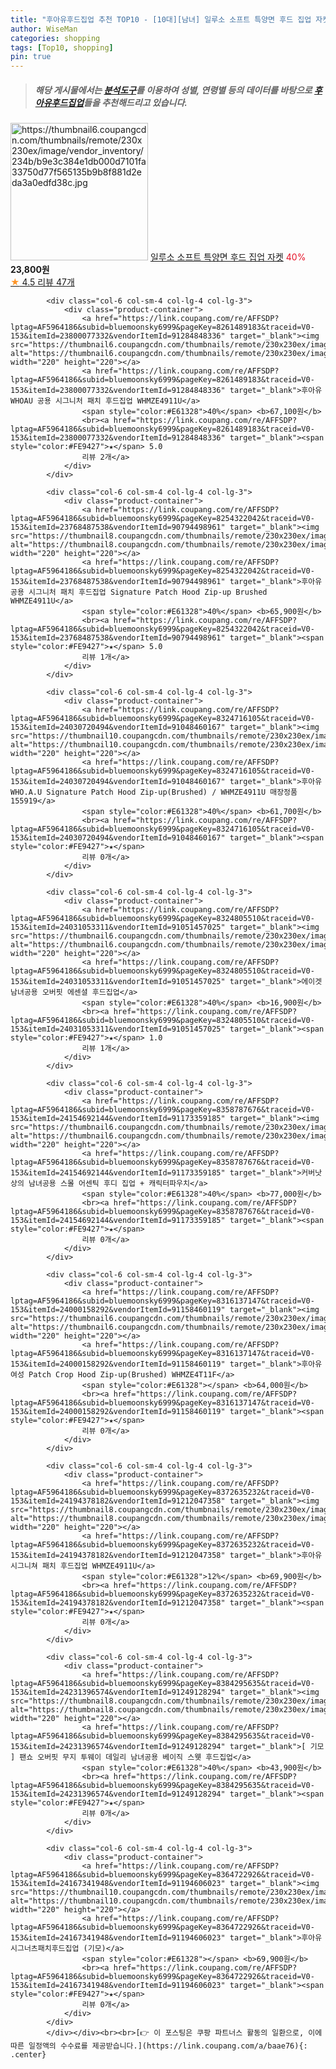 ```yaml
---
title: "후아유후드집업 추천 TOP10 - [10대][남녀] 일루소 소프트 특양면 후드 집업 자켓"
author: WiseMan
categories: shopping
tags: [Top10, shopping]
pin: true
---
```


> ##### 해당 게시물에서는 [**분석도구**](https://itemscout.io/)를 이용하여 **성별**, **연령별** 등의 데이터를 바탕으로 [**후아유후드집업**](https://link.coupang.com/a/baae76)들을 추천해드리고 있습니다.
<div class="container"><div class="row">
            <div class="col-6 col-sm-4 col-lg-4 col-lg-3">
                <div class="product-container">
                    <a href="https://link.coupang.com/re/AFFSDP?lptag=AF5964186&subid=bluemoonsky6999&pageKey=7523553058&traceid=V0-153&itemId=19737673663&vendorItemId=86938751938" target="_blank"><img src="https://thumbnail6.coupangcdn.com/thumbnails/remote/230x230ex/image/vendor_inventory/234b/b9e3c384e1db000d7101fa33750d77f565135b9b8f881d2eda3a0edfd38c.jpg" alt="https://thumbnail6.coupangcdn.com/thumbnails/remote/230x230ex/image/vendor_inventory/234b/b9e3c384e1db000d7101fa33750d77f565135b9b8f881d2eda3a0edfd38c.jpg" width="220" height="220"></a>
                    <a href="https://link.coupang.com/re/AFFSDP?lptag=AF5964186&subid=bluemoonsky6999&pageKey=7523553058&traceid=V0-153&itemId=19737673663&vendorItemId=86938751938" target="_blank">일루소 소프트 특양면 후드 집업 자켓</a>
                    <span style="color:#E61328">40%</span> <b>23,800원</b>
                    <br><a href="https://link.coupang.com/re/AFFSDP?lptag=AF5964186&subid=bluemoonsky6999&pageKey=7523553058&traceid=V0-153&itemId=19737673663&vendorItemId=86938751938" target="_blank"><span style="color:#FE9427">★</span> 4.5
                    리뷰 47개</a>
                </div>
            </div>
            
            <div class="col-6 col-sm-4 col-lg-4 col-lg-3">
                <div class="product-container">
                    <a href="https://link.coupang.com/re/AFFSDP?lptag=AF5964186&subid=bluemoonsky6999&pageKey=8261489183&traceid=V0-153&itemId=23800077332&vendorItemId=91284848336" target="_blank"><img src="https://thumbnail6.coupangcdn.com/thumbnails/remote/230x230ex/image/vendor_inventory/5511/639992fce3d8a5335b7bfff0fb8cdc6620451d0b00df8198bd6c9a920288.png" alt="https://thumbnail6.coupangcdn.com/thumbnails/remote/230x230ex/image/vendor_inventory/5511/639992fce3d8a5335b7bfff0fb8cdc6620451d0b00df8198bd6c9a920288.png" width="220" height="220"></a>
                    <a href="https://link.coupang.com/re/AFFSDP?lptag=AF5964186&subid=bluemoonsky6999&pageKey=8261489183&traceid=V0-153&itemId=23800077332&vendorItemId=91284848336" target="_blank">후아유 WHOAU 공용 시그니처 패치 후드집업 WHMZE4911U</a>
                    <span style="color:#E61328">40%</span> <b>67,100원</b>
                    <br><a href="https://link.coupang.com/re/AFFSDP?lptag=AF5964186&subid=bluemoonsky6999&pageKey=8261489183&traceid=V0-153&itemId=23800077332&vendorItemId=91284848336" target="_blank"><span style="color:#FE9427">★</span> 5.0
                    리뷰 2개</a>
                </div>
            </div>
            
            <div class="col-6 col-sm-4 col-lg-4 col-lg-3">
                <div class="product-container">
                    <a href="https://link.coupang.com/re/AFFSDP?lptag=AF5964186&subid=bluemoonsky6999&pageKey=8254322042&traceid=V0-153&itemId=23768487538&vendorItemId=90794498961" target="_blank"><img src="https://thumbnail8.coupangcdn.com/thumbnails/remote/230x230ex/image/vendor_inventory/d800/d0dc4a3c35026f6d6ca1bfc6f97eee8ec7ed4853fd767560041c737d4dc8.jpg" alt="https://thumbnail8.coupangcdn.com/thumbnails/remote/230x230ex/image/vendor_inventory/d800/d0dc4a3c35026f6d6ca1bfc6f97eee8ec7ed4853fd767560041c737d4dc8.jpg" width="220" height="220"></a>
                    <a href="https://link.coupang.com/re/AFFSDP?lptag=AF5964186&subid=bluemoonsky6999&pageKey=8254322042&traceid=V0-153&itemId=23768487538&vendorItemId=90794498961" target="_blank">후아유 공용 시그니처 패치 후드집업 Signature Patch Hood Zip-up Brushed WHMZE4911U</a>
                    <span style="color:#E61328">40%</span> <b>65,900원</b>
                    <br><a href="https://link.coupang.com/re/AFFSDP?lptag=AF5964186&subid=bluemoonsky6999&pageKey=8254322042&traceid=V0-153&itemId=23768487538&vendorItemId=90794498961" target="_blank"><span style="color:#FE9427">★</span> 5.0
                    리뷰 1개</a>
                </div>
            </div>
            
            <div class="col-6 col-sm-4 col-lg-4 col-lg-3">
                <div class="product-container">
                    <a href="https://link.coupang.com/re/AFFSDP?lptag=AF5964186&subid=bluemoonsky6999&pageKey=8324716105&traceid=V0-153&itemId=24030720494&vendorItemId=91048460167" target="_blank"><img src="https://thumbnail10.coupangcdn.com/thumbnails/remote/230x230ex/image/vendor_inventory/973e/ebd17868b3c92253ee52116434b2190937b9fd20e4a5bef76831bf6c55e2.jpg" alt="https://thumbnail10.coupangcdn.com/thumbnails/remote/230x230ex/image/vendor_inventory/973e/ebd17868b3c92253ee52116434b2190937b9fd20e4a5bef76831bf6c55e2.jpg" width="220" height="220"></a>
                    <a href="https://link.coupang.com/re/AFFSDP?lptag=AF5964186&subid=bluemoonsky6999&pageKey=8324716105&traceid=V0-153&itemId=24030720494&vendorItemId=91048460167" target="_blank">후아유 WHO.A.U Signature Patch Hood Zip-up(Brushed) / WHMZE4911U 매장정품 155919</a>
                    <span style="color:#E61328">40%</span> <b>61,700원</b>
                    <br><a href="https://link.coupang.com/re/AFFSDP?lptag=AF5964186&subid=bluemoonsky6999&pageKey=8324716105&traceid=V0-153&itemId=24030720494&vendorItemId=91048460167" target="_blank"><span style="color:#FE9427">★</span> 
                    리뷰 0개</a>
                </div>
            </div>
            
            <div class="col-6 col-sm-4 col-lg-4 col-lg-3">
                <div class="product-container">
                    <a href="https://link.coupang.com/re/AFFSDP?lptag=AF5964186&subid=bluemoonsky6999&pageKey=8324805510&traceid=V0-153&itemId=24031053311&vendorItemId=91051457025" target="_blank"><img src="https://thumbnail6.coupangcdn.com/thumbnails/remote/230x230ex/image/vendor_inventory/9783/c4ebf7e926f21558c74e08a1534f4279ca6f7a476ae37f807fd46e78c8e1.jpg" alt="https://thumbnail6.coupangcdn.com/thumbnails/remote/230x230ex/image/vendor_inventory/9783/c4ebf7e926f21558c74e08a1534f4279ca6f7a476ae37f807fd46e78c8e1.jpg" width="220" height="220"></a>
                    <a href="https://link.coupang.com/re/AFFSDP?lptag=AF5964186&subid=bluemoonsky6999&pageKey=8324805510&traceid=V0-153&itemId=24031053311&vendorItemId=91051457025" target="_blank">에이겟 남녀공용 오버핏 에센셜 후드집업</a>
                    <span style="color:#E61328">40%</span> <b>16,900원</b>
                    <br><a href="https://link.coupang.com/re/AFFSDP?lptag=AF5964186&subid=bluemoonsky6999&pageKey=8324805510&traceid=V0-153&itemId=24031053311&vendorItemId=91051457025" target="_blank"><span style="color:#FE9427">★</span> 1.0
                    리뷰 1개</a>
                </div>
            </div>
            
            <div class="col-6 col-sm-4 col-lg-4 col-lg-3">
                <div class="product-container">
                    <a href="https://link.coupang.com/re/AFFSDP?lptag=AF5964186&subid=bluemoonsky6999&pageKey=8358787676&traceid=V0-153&itemId=24154692144&vendorItemId=91173359185" target="_blank"><img src="https://thumbnail6.coupangcdn.com/thumbnails/remote/230x230ex/image/vendor_inventory/8c77/04174b01d46ce914d4b87a3fa551a72f634503b813915c7ad655f38d839a.png" alt="https://thumbnail6.coupangcdn.com/thumbnails/remote/230x230ex/image/vendor_inventory/8c77/04174b01d46ce914d4b87a3fa551a72f634503b813915c7ad655f38d839a.png" width="220" height="220"></a>
                    <a href="https://link.coupang.com/re/AFFSDP?lptag=AF5964186&subid=bluemoonsky6999&pageKey=8358787676&traceid=V0-153&itemId=24154692144&vendorItemId=91173359185" target="_blank">커버낫 상의 남녀공용 스몰 어센틱 후디 집업 + 캐릭터파우치</a>
                    <span style="color:#E61328">40%</span> <b>77,000원</b>
                    <br><a href="https://link.coupang.com/re/AFFSDP?lptag=AF5964186&subid=bluemoonsky6999&pageKey=8358787676&traceid=V0-153&itemId=24154692144&vendorItemId=91173359185" target="_blank"><span style="color:#FE9427">★</span> 
                    리뷰 0개</a>
                </div>
            </div>
            
            <div class="col-6 col-sm-4 col-lg-4 col-lg-3">
                <div class="product-container">
                    <a href="https://link.coupang.com/re/AFFSDP?lptag=AF5964186&subid=bluemoonsky6999&pageKey=8316137147&traceid=V0-153&itemId=24000158292&vendorItemId=91158460119" target="_blank"><img src="https://thumbnail6.coupangcdn.com/thumbnails/remote/230x230ex/image/vendor_inventory/c37b/5d674770dc6b442802ea0e5f9a21bc22c546e6e50aa70f3851b72181b060.png" alt="https://thumbnail6.coupangcdn.com/thumbnails/remote/230x230ex/image/vendor_inventory/c37b/5d674770dc6b442802ea0e5f9a21bc22c546e6e50aa70f3851b72181b060.png" width="220" height="220"></a>
                    <a href="https://link.coupang.com/re/AFFSDP?lptag=AF5964186&subid=bluemoonsky6999&pageKey=8316137147&traceid=V0-153&itemId=24000158292&vendorItemId=91158460119" target="_blank">후아유 여성 Patch Crop Hood Zip-up(Brushed) WHMZE4T11F</a>
                    <span style="color:#E61328"></span> <b>64,000원</b>
                    <br><a href="https://link.coupang.com/re/AFFSDP?lptag=AF5964186&subid=bluemoonsky6999&pageKey=8316137147&traceid=V0-153&itemId=24000158292&vendorItemId=91158460119" target="_blank"><span style="color:#FE9427">★</span> 
                    리뷰 0개</a>
                </div>
            </div>
            
            <div class="col-6 col-sm-4 col-lg-4 col-lg-3">
                <div class="product-container">
                    <a href="https://link.coupang.com/re/AFFSDP?lptag=AF5964186&subid=bluemoonsky6999&pageKey=8372635232&traceid=V0-153&itemId=24194378182&vendorItemId=91212047358" target="_blank"><img src="https://thumbnail8.coupangcdn.com/thumbnails/remote/230x230ex/image/vendor_inventory/ac50/b2edcc9fc20a7691ffa12d0c1c13179dffe8cd3b197c0e4ab63d0641bfdb.jpg" alt="https://thumbnail8.coupangcdn.com/thumbnails/remote/230x230ex/image/vendor_inventory/ac50/b2edcc9fc20a7691ffa12d0c1c13179dffe8cd3b197c0e4ab63d0641bfdb.jpg" width="220" height="220"></a>
                    <a href="https://link.coupang.com/re/AFFSDP?lptag=AF5964186&subid=bluemoonsky6999&pageKey=8372635232&traceid=V0-153&itemId=24194378182&vendorItemId=91212047358" target="_blank">후아유 시그니쳐 패치 후드집업 WHMZE4911U</a>
                    <span style="color:#E61328">12%</span> <b>69,900원</b>
                    <br><a href="https://link.coupang.com/re/AFFSDP?lptag=AF5964186&subid=bluemoonsky6999&pageKey=8372635232&traceid=V0-153&itemId=24194378182&vendorItemId=91212047358" target="_blank"><span style="color:#FE9427">★</span> 
                    리뷰 0개</a>
                </div>
            </div>
            
            <div class="col-6 col-sm-4 col-lg-4 col-lg-3">
                <div class="product-container">
                    <a href="https://link.coupang.com/re/AFFSDP?lptag=AF5964186&subid=bluemoonsky6999&pageKey=8384295635&traceid=V0-153&itemId=24231396574&vendorItemId=91249128294" target="_blank"><img src="https://thumbnail8.coupangcdn.com/thumbnails/remote/230x230ex/image/vendor_inventory/1406/01243069ac83ef8f3ee2867b5ef38723d924df1c99e5132d38185cbbc4ff.jpg" alt="https://thumbnail8.coupangcdn.com/thumbnails/remote/230x230ex/image/vendor_inventory/1406/01243069ac83ef8f3ee2867b5ef38723d924df1c99e5132d38185cbbc4ff.jpg" width="220" height="220"></a>
                    <a href="https://link.coupang.com/re/AFFSDP?lptag=AF5964186&subid=bluemoonsky6999&pageKey=8384295635&traceid=V0-153&itemId=24231396574&vendorItemId=91249128294" target="_blank">[ 기모 ] 팬쇼 오버핏 무지 투웨이 데일리 남녀공용 베이직 스웻 후드집업</a>
                    <span style="color:#E61328">40%</span> <b>43,900원</b>
                    <br><a href="https://link.coupang.com/re/AFFSDP?lptag=AF5964186&subid=bluemoonsky6999&pageKey=8384295635&traceid=V0-153&itemId=24231396574&vendorItemId=91249128294" target="_blank"><span style="color:#FE9427">★</span> 
                    리뷰 0개</a>
                </div>
            </div>
            
            <div class="col-6 col-sm-4 col-lg-4 col-lg-3">
                <div class="product-container">
                    <a href="https://link.coupang.com/re/AFFSDP?lptag=AF5964186&subid=bluemoonsky6999&pageKey=8364722926&traceid=V0-153&itemId=24167341948&vendorItemId=91194606023" target="_blank"><img src="https://thumbnail10.coupangcdn.com/thumbnails/remote/230x230ex/image/vendor_inventory/3465/3dd0b783b2580d183dd95788079c508c40681e338bbf24bce44add4b5569.jpg" alt="https://thumbnail10.coupangcdn.com/thumbnails/remote/230x230ex/image/vendor_inventory/3465/3dd0b783b2580d183dd95788079c508c40681e338bbf24bce44add4b5569.jpg" width="220" height="220"></a>
                    <a href="https://link.coupang.com/re/AFFSDP?lptag=AF5964186&subid=bluemoonsky6999&pageKey=8364722926&traceid=V0-153&itemId=24167341948&vendorItemId=91194606023" target="_blank">후아유 시그너츠패치후드집업 (기모)</a>
                    <span style="color:#E61328"></span> <b>69,900원</b>
                    <br><a href="https://link.coupang.com/re/AFFSDP?lptag=AF5964186&subid=bluemoonsky6999&pageKey=8364722926&traceid=V0-153&itemId=24167341948&vendorItemId=91194606023" target="_blank"><span style="color:#FE9427">★</span> 
                    리뷰 0개</a>
                </div>
            </div>
            </div></div><br><br>[👉 이 포스팅은 쿠팡 파트너스 활동의 일환으로, 이에 따른 일정액의 수수료를 제공받습니다.](https://link.coupang.com/a/baae76){: .center}